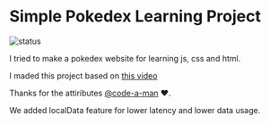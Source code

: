 # Simple Pokedex Learning Project

![status](https://github.com/furkandlkdr/pokedexx/actions/workflows/pages/pages-build-deployment/badge.svg)

I tried to make a pokedex website for learning js, css and html. 

I maded this project based on [this video](https://www.youtube.com/watch?v=QVBl7qVgxH8&t=928s)

Thanks for the attiributes [@code-a-man](https://github.com/code-a-man) ❤️.

We added localData feature for lower latency and lower data usage.
